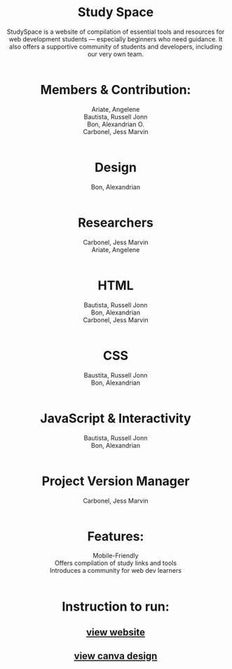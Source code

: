 <div align="center">

# Study Space
StudySpace is a website of compilation of essential tools and resources for web development students — especially beginners who need guidance. It also offers a supportive community of students and developers, including our very own team.
<br><br>

# Members & Contribution:
Ariate, Angelene <br>
Bautista, Russell Jonn <br>
Bon, Alexandrian O. <br>
Carbonel, Jess Marvin
<br><br>

# Design
Bon, Alexandrian
<br><br>

# Researchers
Carbonel, Jess Marvin <br>
Ariate, Angelene
<br><br>

# HTML
Bautista, Russell Jonn <br>
Bon, Alexandrian <br>
Carbonel, Jess Marvin
<br><br>

# CSS
Baustita, Russell Jonn <br>
Bon, Alexandrian
<br><br>

# JavaScript & Interactivity
Bautista, Russell Jonn <br>
Bon, Alexandrian 
<br><br>

# Project Version Manager
Carbonel, Jess Marvin
<br><br>

# Features:
Mobile-Friendly<br>
Offers compilation of study links and tools<br>
Introduces a community for web dev learners
<br><br>

# Instruction to run:

## [view website](https://jessmrvnc.github.io/MidtrmProjG2/home.html)

## [view canva design](https://www.canva.com/design/DAGzypXJrxg/xidJYjE23wxf6Mr78-Wjpw/edit?utm_content=DAGzypXJrxg&utm_campaign=designshare&utm_medium=link2&utm_source=sharebutton)

</div>

